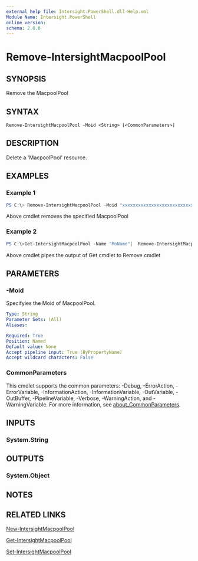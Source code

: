 ```yaml
---
external help file: Intersight.PowerShell.dll-Help.xml
Module Name: Intersight.PowerShell
online version:
schema: 2.0.0
---
```


# Remove-IntersightMacpoolPool

## SYNOPSIS
Remove the MacpoolPool

## SYNTAX

```
Remove-IntersightMacpoolPool -Moid <String> [<CommonParameters>]
```

## DESCRIPTION
Delete a &apos;MacpoolPool&apos; resource.

## EXAMPLES

### Example 1
```powershell
PS C:\> Remove-IntersightMacpoolPool -Moid "xxxxxxxxxxxxxxxxxxxxxxxxxxx"
```
Above cmdlet removes the specified MacpoolPool 

### Example 2
```powershell
PS C:\>Get-IntersightMacpoolPool -Name "MoName"|  Remove-IntersightMacpoolPool
```
Above cmdlet pipes the output of Get cmdlet to Remove cmdlet

## PARAMETERS

### -Moid
Specifyies the Moid of MacpoolPool.

```yaml
Type: String
Parameter Sets: (All)
Aliases:

Required: True
Position: Named
Default value: None
Accept pipeline input: True (ByPropertyName)
Accept wildcard characters: False
```

### CommonParameters
This cmdlet supports the common parameters: -Debug, -ErrorAction, -ErrorVariable, -InformationAction, -InformationVariable, -OutVariable, -OutBuffer, -PipelineVariable, -Verbose, -WarningAction, and -WarningVariable. For more information, see [about_CommonParameters](http://go.microsoft.com/fwlink/?LinkID=113216).

## INPUTS

### System.String

## OUTPUTS

### System.Object
## NOTES

## RELATED LINKS

[New-IntersightMacpoolPool](./New-IntersightMacpoolPool.md)

[Get-IntersightMacpoolPool](./Get-IntersightMacpoolPool.md)

[Set-IntersightMacpoolPool](./Set-IntersightMacpoolPool.md)

